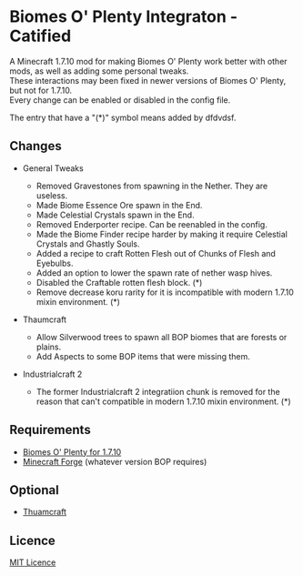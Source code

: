 # Biomes O' Plenty Integraton - Catified

A Minecraft 1.7.10 mod for making Biomes O' Plenty work better with other mods, as well as adding some personal tweaks.     
These interactions may been fixed in newer versions of Biomes O' Plenty, but not for 1.7.10.    
Every change can be enabled or disabled in the config file.     

The entry that have a "(*)" symbol means added by dfdvdsf.

## **Changes**
* General Tweaks
    * Removed Gravestones from spawning in the Nether. They are useless.
    * Made Biome Essence Ore spawn in the End.
    * Made Celestial Crystals spawn in the End.
    * Removed Enderporter recipe. Can be reenabled in the config.
    * Made the Biome Finder recipe harder by making it require Celestial Crystals and Ghastly Souls.
    * Added a recipe to craft Rotten Flesh out of Chunks of Flesh and Eyebulbs.
    * Added an option to lower the spawn rate of nether wasp hives.
    * Disabled the Craftable rotten flesh block. (*)
    * Remove decrease koru rarity for it is incompatible with modern 1.7.10 mixin environment. (*)

* Thaumcraft
    * Allow Silverwood trees to spawn all BOP biomes that are forests or plains.
    * Add Aspects to some BOP items that were missing them.
* Industrialcraft 2
    * The former Industrialcraft 2 integratiion chunk is removed for the reason that can't compatible in modern 1.7.10 mixin environment. (*)

## **Requirements**
* [Biomes O' Plenty for 1.7.10](https://minecraft.curseforge.com/projects/biomes-o-plenty)    
* [Minecraft Forge](http://files.minecraftforge.net/maven/net/minecraftforge/forge/index_1.7.10.html) (whatever version BOP requires)

## **Optional**
* [Thuamcraft](https://www.curseforge.com/minecraft/mc-mods/thaumcraft)

## Licence
[MIT Licence](LICENSE)
